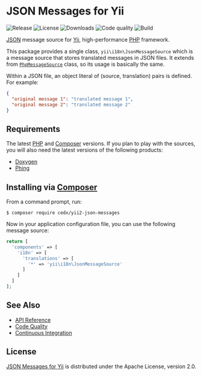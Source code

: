 # JSON Messages for Yii
![Release](http://img.shields.io/packagist/v/cedx/yii2-json-messages.svg) ![License](http://img.shields.io/packagist/l/cedx/yii2-json-messages.svg) ![Downloads](http://img.shields.io/packagist/dt/cedx/yii2-json-messages.svg) ![Code quality](https://img.shields.io/codacy/grade/dcadb4f053ca41e0bfae8670fb898018.svg) ![Build](http://img.shields.io/travis/cedx/yii2-json-messages.svg)

[JSON](http://json.org) message source for [Yii](http://www.yiiframework.com), high-performance [PHP](https://php.net) framework.

This package provides a single class, `yii\i18n\JsonMessageSource` which is a message source that stores translated messages in JSON files.
It extends from [`PhpMessageSource`](http://www.yiiframework.com/doc-2.0/yii-i18n-phpmessagesource.html) class, so its usage is basically the same.

Within a JSON file, an object literal of (source, translation) pairs is defined. For example:

```json
{
  "original message 1": "translated message 1",
  "original message 2": "translated message 2"
}
```

## Requirements
The latest [PHP](http://php.net) and [Composer](https://getcomposer.org) versions.
If you plan to play with the sources, you will also need the latest versions of the following products:

- [Doxygen](http://www.doxygen.org)
- [Phing](https://www.phing.info)

## Installing via [Composer](https://getcomposer.org)
From a command prompt, run:

```shell
$ composer require cedx/yii2-json-messages
```

Now in your application configuration file, you can use the following message source:

```php
return [
  'components' => [
    'i18n' => [
      'translations' => [
        '*' => 'yii\i18n\JsonMessageSource'
      ]
    ]
  ]
];
```

## See Also
- [API Reference](http://dev.belin.io/yii2-json-messages)
- [Code Quality](https://www.codacy.com/app/cedx/yii2-json-messages)
- [Continuous Integration](https://travis-ci.org/cedx/yii2-json-messages)

## License
[JSON Messages for Yii](https://github.com/cedx/yii2-json-messages) is distributed under the Apache License, version 2.0.
